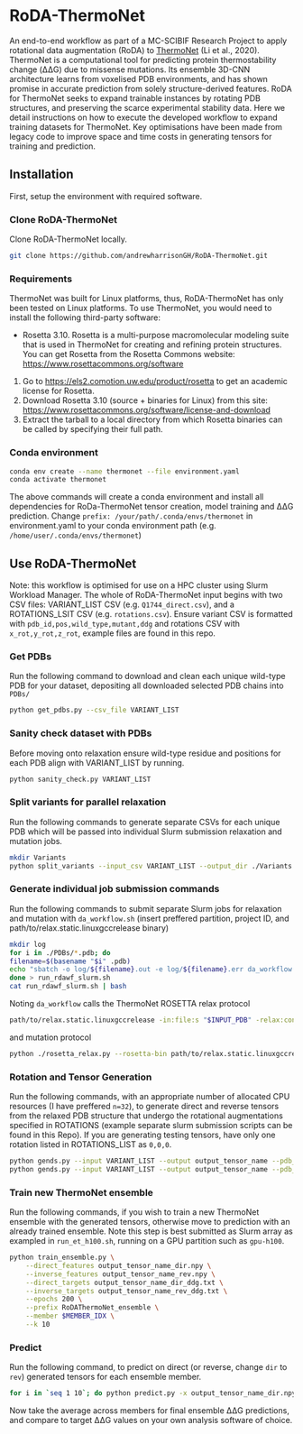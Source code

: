 # RoDA-ThermoNet
An end-to-end workflow as part of a MC-SCIBIF Research Project to apply rotational data augmentation (RoDA) to [ThermoNet](https://github.com/gersteinlab/ThermoNet) (Li et al., 2020).
ThermoNet is a computational tool for predicting protein thermostability change (ΔΔG) due to missense mutations. Its ensemble 3D-CNN architecture learns from voxelised PDB environments, and has shown promise in accurate prediction from solely structure-derived features. RoDA for ThermoNet seeks to expand trainable instances by rotating PDB structures, and preserving the scarce experimental stability data. 
Here we detail instructions on how to execute the developed workflow to expand training datasets for ThermoNet. Key optimisations have been made from legacy code to improve space and time costs in generating tensors for training and prediction.

## Installation

First, setup the environment with required software.

### Clone RoDA-ThermoNet
Clone RoDA-ThermoNet locally.
```bash
git clone https://github.com/andrewharrisonGH/RoDA-ThermoNet.git
```

### Requirements
ThermoNet was built for Linux platforms, thus, RoDA-ThermoNet has only been tested on Linux platforms. To use ThermoNet, you would need to install the following third-party software:
  * Rosetta 3.10. Rosetta is a multi-purpose macromolecular modeling suite that is used in ThermoNet for creating and refining protein structures. You can get Rosetta from the Rosetta Commons website: https://www.rosettacommons.org/software
1. Go to https://els2.comotion.uw.edu/product/rosetta to get an academic license for Rosetta.
2. Download Rosetta 3.10 (source + binaries for Linux) from this site: https://www.rosettacommons.org/software/license-and-download
3. Extract the tarball to a local directory from which Rosetta binaries can be called by specifying their full path.

### Conda environment
```bash
conda env create --name thermonet --file environment.yaml
conda activate thermonet
```
The above commands will create a conda environment and install all dependencies for RoDa-ThermoNet tensor creation, model training and ΔΔG prediction. Change `prefix: /your/path/.conda/envs/thermonet` in environment.yaml to your conda environment path (e.g. `/home/user/.conda/envs/thermonet`)

## Use RoDA-ThermoNet
Note: this workflow is optimised for use on a HPC cluster using Slurm Workload Manager.
The whole of RoDA-ThermoNet input begins with two CSV files: VARIANT_LIST CSV (e.g. `Q1744_direct.csv`), and a ROTATIONS_LSIT CSV (e.g. `rotations.csv`).
Ensure variant CSV is formatted with `pdb_id,pos,wild_type,mutant,ddg` and rotations CSV with `x_rot,y_rot,z_rot`, example files are found in this repo.

### Get PDBs
Run the following command to download and clean each unique wild-type PDB for your dataset, depositing all downloaded selected PDB chains into `PDBs/`
```bash
python get_pdbs.py --csv_file VARIANT_LIST
```

### Sanity check dataset with PDBs
Before moving onto relaxation ensure wild-type residue and positions for each PDB align with VARIANT_LIST by running.
```bash
python sanity_check.py VARIANT_LIST
```

### Split variants for parallel relaxation
Run the following commands to generate separate CSVs for each unique PDB which will be passed into individual Slurm submission relaxation and mutation jobs.
```bash
mkdir Variants
python split_variants --input_csv VARIANT_LIST --output_dir ./Variants
```

### Generate individual job submission commands
Run the following commands to submit separate Slurm jobs for relaxation and mutation with `da_workflow.sh` (insert preffered partition, project ID, and path/to/relax.static.linuxgccrelease binary)
```bash
mkdir log
for i in ./PDBs/*.pdb; do 
filename=$(basename "$i" .pdb) 
echo "sbatch -o log/${filename}.out -e log/${filename}.err da_workflow.sh $filename" 
done > run_rdawf_slurm.sh
cat run_rdawf_slurm.sh | bash
```
Noting `da_workflow` calls the ThermoNet ROSETTA relax protocol
```bash
path/to/relax.static.linuxgccrelease -in:file:s "$INPUT_PDB" -relax:constrain_relax_to_start_coords -out:suffix _relaxed -out:no_nstruct_label -relax:ramp_constraints false -out:path:all "$OUT_DIR"
```
and mutation protocol
```bash
python ./rosetta_relax.py --rosetta-bin path/to/relax.static.linuxgccrelease -l "$VARIANT_LIST" --base-dir ./PDB_relaxed
```

### Rotation and Tensor Generation
Run the following commands, with an appropriate number of allocated CPU resources (I have preffered `n=32`), to generate direct and reverse tensors from the relaxed PDB structure that undergo the rotational augmentations specified in ROTATIONS (example separate slurm submission scripts can be found in this Repo). If you are generating testing tensors, have only one rotation listed in ROTATIONS_LIST as `0,0,0`.
```bash
python gends.py --input VARIANT_LIST --output output_tensor_name --pdb_dir ./PDB_relaxed  --rotations ROTATION_LIST --boxsize 16 --voxelsize 1 --ncores 32
python gends.py --input VARIANT_LIST --output output_tensor_name --pdb_dir ./PDB_relaxed  --rotations ROTATION_LIST --boxsize 16 --voxelsize 1 --ncores 32 --reverse
```

### Train new ThermoNet ensemble
Run the following commands, if you wish to train a new ThermoNet ensemble with the generated tensors, otherwise move to prediction with an already trained ensemble. Note this step is best submitted as Slurm array as exampled in `run_et_h100.sh`, running on a GPU partition such as `gpu-h100`.
```bash
python train_ensemble.py \
    --direct_features output_tensor_name_dir.npy \
    --inverse_features output_tensor_name_rev.npy \
    --direct_targets output_tensor_name_dir_ddg.txt \
    --inverse_targets output_tensor_name_rev_ddg.txt \
    --epochs 200 \
    --prefix RoDAThermoNet_ensemble \
    --member $MEMBER_IDX \
    --k 10
```

### Predict
Run the following command, to predict on direct (or reverse, change `dir` to `rev`) generated tensors for each ensemble member.
```bash
for i in `seq 1 10`; do python predict.py -x output_tensor_name_dir.npy -m RoDAThermoNet_ensemble_member_${i}.h5 -o output_tensor_name_dir_predictions_${i}.txt; done
```

Now take the average across members for final ensemble ΔΔG predictions, and compare to target ΔΔG values on your own analysis software of choice.
